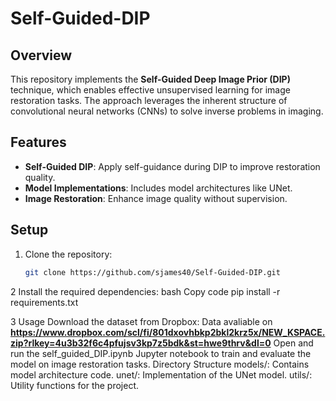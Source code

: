 # Self-Guided-DIP

## Overview
This repository implements the **Self-Guided Deep Image Prior (DIP)** technique, which enables effective unsupervised learning for image restoration tasks. The approach leverages the inherent structure of convolutional neural networks (CNNs) to solve inverse problems in imaging.

## Features
- **Self-Guided DIP**: Apply self-guidance during DIP to improve restoration quality.
- **Model Implementations**: Includes model architectures like UNet.
- **Image Restoration**: Enhance image quality without supervision.

## Setup
1. Clone the repository:
   ```bash
   git clone https://github.com/sjames40/Self-Guided-DIP.git

2 Install the required dependencies:
bash
Copy code
pip install -r requirements.txt

3 Usage Download the dataset from Dropbox: Data avaliable on **https://www.dropbox.com/scl/fi/801dxovhbkp2bkl2krz5x/NEW_KSPACE.zip?rlkey=4u3b32f6c4pfujsv3kp7z5bdk&st=hwe9thrv&dl=0**
Open and run the self_guided_DIP.ipynb Jupyter notebook to train and evaluate the model on image restoration tasks.
Directory Structure
models/: Contains model architecture code.
unet/: Implementation of the UNet model.
utils/: Utility functions for the project.
